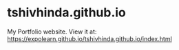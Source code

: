 # tshivhinda.github.io
My Portfolio website.
View it at: https://expolearn.github.io/tshivhinda.github.io/index.html
